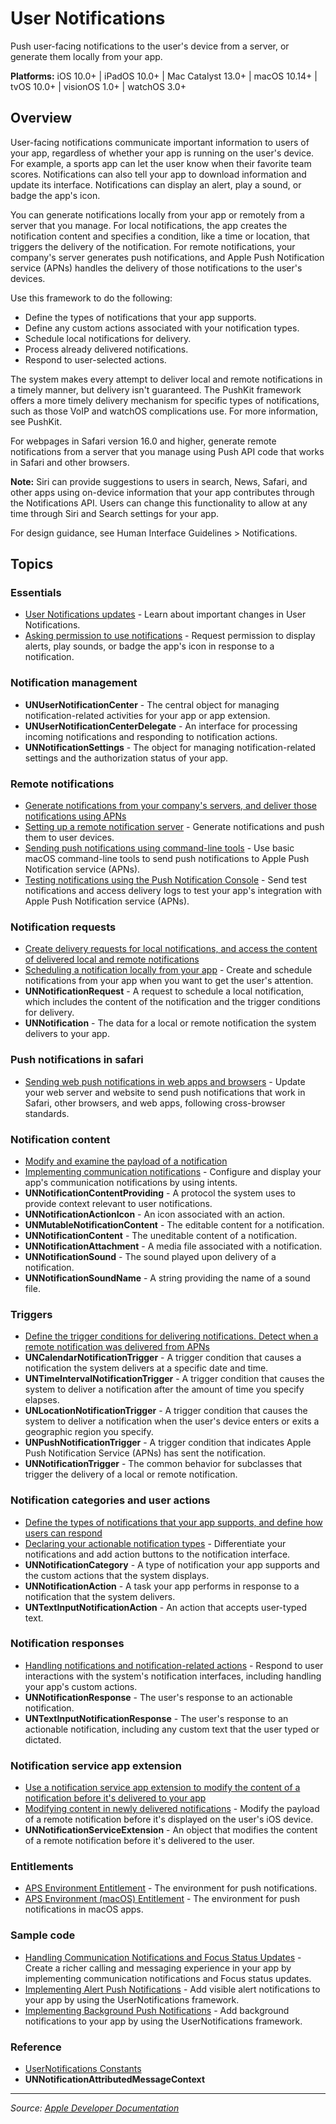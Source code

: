 # User Notifications

Push user-facing notifications to the user's device from a server, or generate them locally from your app.

**Platforms:** iOS 10.0+ | iPadOS 10.0+ | Mac Catalyst 13.0+ | macOS 10.14+ | tvOS 10.0+ | visionOS 1.0+ | watchOS 3.0+

## Overview

User-facing notifications communicate important information to users of your app, regardless of whether your app is running on the user's device. For example, a sports app can let the user know when their favorite team scores. Notifications can also tell your app to download information and update its interface. Notifications can display an alert, play a sound, or badge the app's icon.

You can generate notifications locally from your app or remotely from a server that you manage. For local notifications, the app creates the notification content and specifies a condition, like a time or location, that triggers the delivery of the notification. For remote notifications, your company's server generates push notifications, and Apple Push Notification service (APNs) handles the delivery of those notifications to the user's devices.

Use this framework to do the following:

- Define the types of notifications that your app supports.
- Define any custom actions associated with your notification types.
- Schedule local notifications for delivery.
- Process already delivered notifications.
- Respond to user-selected actions.

The system makes every attempt to deliver local and remote notifications in a timely manner, but delivery isn't guaranteed. The PushKit framework offers a more timely delivery mechanism for specific types of notifications, such as those VoIP and watchOS complications use. For more information, see PushKit.

For webpages in Safari version 16.0 and higher, generate remote notifications from a server that you manage using Push API code that works in Safari and other browsers.

**Note:** Siri can provide suggestions to users in search, News, Safari, and other apps using on-device information that your app contributes through the Notifications API. Users can change this functionality to allow at any time through Siri and Search settings for your app.

For design guidance, see Human Interface Guidelines > Notifications.

## Topics

### Essentials
- [User Notifications updates](https://developer.apple.com/documentation/usernotifications/user_notifications_updates) - Learn about important changes in User Notifications.
- [Asking permission to use notifications](https://developer.apple.com/documentation/usernotifications/asking_permission_to_use_notifications) - Request permission to display alerts, play sounds, or badge the app's icon in response to a notification.

### Notification management
- **UNUserNotificationCenter** - The central object for managing notification-related activities for your app or app extension.
- **UNUserNotificationCenterDelegate** - An interface for processing incoming notifications and responding to notification actions.
- **UNNotificationSettings** - The object for managing notification-related settings and the authorization status of your app.

### Remote notifications
- [Generate notifications from your company's servers, and deliver those notifications using APNs](https://developer.apple.com/documentation/usernotifications/remote_notifications)
- [Setting up a remote notification server](https://developer.apple.com/documentation/usernotifications/setting_up_a_remote_notification_server) - Generate notifications and push them to user devices.
- [Sending push notifications using command-line tools](https://developer.apple.com/documentation/usernotifications/sending_push_notifications_using_command-line_tools) - Use basic macOS command-line tools to send push notifications to Apple Push Notification service (APNs).
- [Testing notifications using the Push Notification Console](https://developer.apple.com/documentation/usernotifications/testing_notifications_using_the_push_notification_console) - Send test notifications and access delivery logs to test your app's integration with Apple Push Notification service (APNs).

### Notification requests
- [Create delivery requests for local notifications, and access the content of delivered local and remote notifications](https://developer.apple.com/documentation/usernotifications/notification_requests)
- [Scheduling a notification locally from your app](https://developer.apple.com/documentation/usernotifications/scheduling_a_notification_locally_from_your_app) - Create and schedule notifications from your app when you want to get the user's attention.
- **UNNotificationRequest** - A request to schedule a local notification, which includes the content of the notification and the trigger conditions for delivery.
- **UNNotification** - The data for a local or remote notification the system delivers to your app.

### Push notifications in safari
- [Sending web push notifications in web apps and browsers](https://developer.apple.com/documentation/usernotifications/push_notifications_in_safari/sending_web_push_notifications_in_web_apps_and_browsers) - Update your web server and website to send push notifications that work in Safari, other browsers, and web apps, following cross-browser standards.

### Notification content
- [Modify and examine the payload of a notification](https://developer.apple.com/documentation/usernotifications/notification_content)
- [Implementing communication notifications](https://developer.apple.com/documentation/usernotifications/implementing_communication_notifications) - Configure and display your app's communication notifications by using intents.
- **UNNotificationContentProviding** - A protocol the system uses to provide context relevant to user notifications.
- **UNNotificationActionIcon** - An icon associated with an action.
- **UNMutableNotificationContent** - The editable content for a notification.
- **UNNotificationContent** - The uneditable content of a notification.
- **UNNotificationAttachment** - A media file associated with a notification.
- **UNNotificationSound** - The sound played upon delivery of a notification.
- **UNNotificationSoundName** - A string providing the name of a sound file.

### Triggers
- [Define the trigger conditions for delivering notifications. Detect when a remote notification was delivered from APNs](https://developer.apple.com/documentation/usernotifications/triggers)
- **UNCalendarNotificationTrigger** - A trigger condition that causes a notification the system delivers at a specific date and time.
- **UNTimeIntervalNotificationTrigger** - A trigger condition that causes the system to deliver a notification after the amount of time you specify elapses.
- **UNLocationNotificationTrigger** - A trigger condition that causes the system to deliver a notification when the user's device enters or exits a geographic region you specify.
- **UNPushNotificationTrigger** - A trigger condition that indicates Apple Push Notification Service (APNs) has sent the notification.
- **UNNotificationTrigger** - The common behavior for subclasses that trigger the delivery of a local or remote notification.

### Notification categories and user actions
- [Define the types of notifications that your app supports, and define how users can respond](https://developer.apple.com/documentation/usernotifications/notification_categories_and_user_actions)
- [Declaring your actionable notification types](https://developer.apple.com/documentation/usernotifications/declaring_your_actionable_notification_types) - Differentiate your notifications and add action buttons to the notification interface.
- **UNNotificationCategory** - A type of notification your app supports and the custom actions that the system displays.
- **UNNotificationAction** - A task your app performs in response to a notification that the system delivers.
- **UNTextInputNotificationAction** - An action that accepts user-typed text.

### Notification responses
- [Handling notifications and notification-related actions](https://developer.apple.com/documentation/usernotifications/handling_notifications_and_notification-related_actions) - Respond to user interactions with the system's notification interfaces, including handling your app's custom actions.
- **UNNotificationResponse** - The user's response to an actionable notification.
- **UNTextInputNotificationResponse** - The user's response to an actionable notification, including any custom text that the user typed or dictated.

### Notification service app extension
- [Use a notification service app extension to modify the content of a notification before it's delivered to your app](https://developer.apple.com/documentation/usernotifications/notification_service_app_extension)
- [Modifying content in newly delivered notifications](https://developer.apple.com/documentation/usernotifications/modifying_content_in_newly_delivered_notifications) - Modify the payload of a remote notification before it's displayed on the user's iOS device.
- **UNNotificationServiceExtension** - An object that modifies the content of a remote notification before it's delivered to the user.

### Entitlements
- [APS Environment Entitlement](https://developer.apple.com/documentation/usernotifications/aps_environment_entitlement) - The environment for push notifications.
- [APS Environment (macOS) Entitlement](https://developer.apple.com/documentation/usernotifications/aps_environment_macos_entitlement) - The environment for push notifications in macOS apps.

### Sample code
- [Handling Communication Notifications and Focus Status Updates](https://developer.apple.com/documentation/usernotifications/handling_communication_notifications_and_focus_status_updates) - Create a richer calling and messaging experience in your app by implementing communication notifications and Focus status updates.
- [Implementing Alert Push Notifications](https://developer.apple.com/documentation/usernotifications/implementing_alert_push_notifications) - Add visible alert notifications to your app by using the UserNotifications framework.
- [Implementing Background Push Notifications](https://developer.apple.com/documentation/usernotifications/implementing_background_push_notifications) - Add background notifications to your app by using the UserNotifications framework.

### Reference
- [UserNotifications Constants](https://developer.apple.com/documentation/usernotifications/usernotifications_constants)
- **UNNotificationAttributedMessageContext**

---

*Source: [Apple Developer Documentation](https://developer.apple.com/documentation/UserNotifications)*